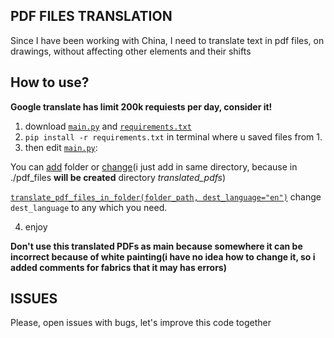 ## PDF FILES TRANSLATION
Since I have been working with China, I need to translate text in pdf files, on drawings, without affecting other elements and their shifts

## How to use?

**Google translate has limit 200k requiests per day, consider it!**


1. download [```main.py```](https://github.com/oaoaoaoaoammm/PDF-FILES-TRANSLATION/blob/main/main.py) and [```requirements.txt```](https://github.com/oaoaoaoaoammm/PDF-FILES-TRANSLATION/blob/main/requirements.txt)
2. ```pip install -r requirements.txt``` in terminal where u saved files from 1.
3. then edit [```main.py```](https://github.com/oaoaoaoaoammm/PDF-FILES-TRANSLATION/blob/main/main.py):
   
You can [add](https://github.com/oaoaoaoaoammm/PDF-FILES-TRANSLATION/blob/1f67cbc7f3ad6d599ac4f941c4aca0c6199f64a9/main.py#L76) folder or [change](https://github.com/oaoaoaoaoammm/PDF-FILES-TRANSLATION/blob/1f67cbc7f3ad6d599ac4f941c4aca0c6199f64a9/main.py#L76)(i just add in same directory, because in ./pdf_files **will be created** directory _translated_pdfs_)

[```translate_pdf_files_in_folder(folder_path, dest_language="en")```](https://github.com/oaoaoaoaoammm/PDF-FILES-TRANSLATION/blob/1f67cbc7f3ad6d599ac4f941c4aca0c6199f64a9/main.py#L77) change ```dest_language``` to any which you need.

4. enjoy


**Don't use this translated PDFs as main because somewhere it can be incorrect because of white painting(i have no idea how to change it, so i added comments for fabrics that it may has errors)**


## ISSUES
Please, open issues with bugs, let's improve this code together
